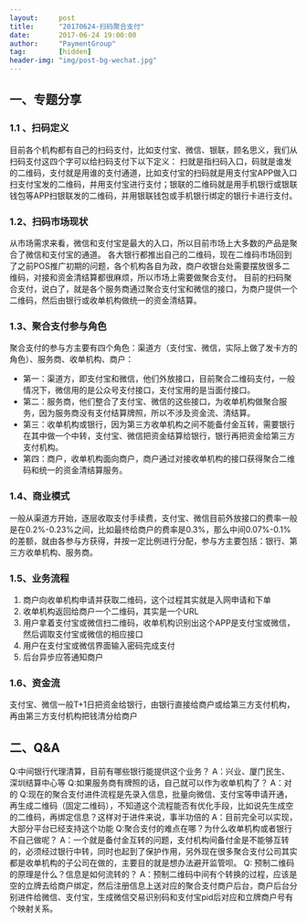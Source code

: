 ```yaml
---                                               
layout:     post                  
title:      "20170624-扫码聚合支付"                                                 
date:       2017-06-24 19:00:00                                                 
author:     "PaymentGroup"            
tag:		[hidden]      
header-img: "img/post-bg-wechat.jpg"           
---          
```

  
## 一、专题分享

### 1.1 、扫码定义
目前各个机构都有自己的扫码支付，比如支付宝、微信、银联，顾名思义，我们从扫码支付这四个字可以给扫码支付下以下定义：
扫就是指扫码入口，码就是谁发的二维码，支付就是用谁的支付通道，比如支付宝的扫码就是用支付宝APP做入口扫支付宝发的二维码，并用支付宝进行支付；银联的二维码就是用手机银行或银联钱包等APP扫银联发的二维码，并用银联钱包或手机银行绑定的银行卡进行支付。

### 1.2、扫码市场现状
从市场需求来看，微信和支付宝是最大的入口，所以目前市场上大多数的产品是聚合了微信和支付宝的通道。
各大银行都推出自己的二维码，现在二维码市场回到了之前POS推广初期的问题，各个机构各自为政，商户收银台处需要摆放很多二维码，对接和资金清结算都很麻烦，所以市场上需要做聚合支付。
目前的扫码聚合支付，说白了，就是各个服务商通过聚合支付宝和微信的接口，为商户提供一个二维码，然后由银行或收单机构做统一的资金清结算。

### 1.3、聚合支付参与角色
聚合支付的参与方主要有四个角色：渠道方（支付宝、微信，实际上做了发卡方的角色）、服务商、收单机构、商户：
- 第一：渠道方，即支付宝和微信，他们外放接口，目前聚合二维码支付，一般情况下，微信用的是公众号支付接口，支付宝用的是当面付接口。
- 第二：服务商，他们整合了支付宝、微信的这些接口，为收单机构做聚合服务，因为服务商没有支付结算牌照，所以不涉及资金流、清结算。
- 第三：收单机构或银行，因为第三方收单机构之间不能备付金互转，需要银行在其中做一个中转，支付宝、微信把资金结算给银行，银行再把资金给第三方支付机构。
- 第四：商户，收单机构面向商户，商户通过对接收单机构的接口获得聚合二维码和统一的资金清结算服务。

### 1.4、商业模式
一般从渠道方开始，逐层收取支付手续费，支付宝、微信目前外放接口的费率一般是在0.2%-0.23%之间，比如最终给商户的费率是0.3%，那么中间0.07%-0.1%的差额，就由各参与方获得，并按一定比例进行分配，参与方主要包括：银行、第三方收单机构、服务商。

### 1.5、业务流程
1. 商户向收单机构申请并获取二维码，这个过程其实就是入网申请和下单
2. 收单机构返回给商户一个二维码，其实是一个URL
3. 用户拿着支付宝或微信扫二维码，收单机构识别出这个APP是支付宝或微信，然后调取支付宝或微信的相应接口
4. 用户在支付宝或微信界面输入密码完成支付
5. 后台异步应答通知商户

### 1.6、资金流
支付宝、微信一般T+1日把资金给银行，由银行直接给商户或给第三方支付机构，再由第三方支付机构把钱清分给商户

## 二、Q&A

Q:中间银行代理清算，目前有哪些银行能提供这个业务？
A：兴业、厦门民生、深圳结算中心等
Q:如果服务商有牌照的话，自己就可以作为收单机构了？
A：对的
Q:现在的聚合支付进件流程是先录入信息，批量向微信、支付宝等申请开通，再生成二维码（固定二维码），不知道这个流程能否有优化手段，比如说先生成空的二维码，再绑定信息？这样对于进件来说，事半功倍的
A：目前完全可以实现，大部分平台已经支持这个功能
Q:聚合支付的难点在哪？为什么收单机构或者银行不自己做呢？
A：一个就是备付金互转的问题，支付机构间备付金是不能够互转的，必须经过银行中转，同时也起到了保护作用，另外现在很多聚合支付公司其实都是收单机构的子公司在做的，主要目的就是想办法避开监管呗。
Q: 预制二维码的原理是什么？信息是如何流转的？
A：预制二维码中间有个转换的过程，应该是空的立牌去给商户绑定，然后注册信息上送对应的聚合支付商户后台，商户后台分别进件给微信、支付宝，生成微信交易识别码和支付宝pid后对应和立牌商户号有个映射关系。



